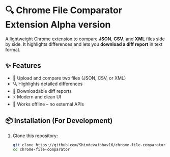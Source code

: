 # 🔍 Chrome File Comparator Extension Alpha version

A lightweight Chrome extension to compare **JSON**, **CSV**, and **XML** files side by side. It highlights differences and lets you **download a diff report** in text format.

## ✨ Features

- 📁 Upload and compare two files (JSON, CSV, or XML)
- 🔍 Highlights detailed differences
- 🧾 Downloadable diff reports
- ⚡ Modern and clean UI
- 🔐 Works offline – no external APIs

## 📦 Installation (For Development)

1. Clone this repository:

   ```bash
   git clone https://github.com/Shindevaibhav16/chrome-file-comparator.git
   cd chrome-file-comparator
